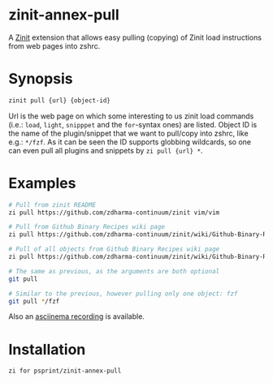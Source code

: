 # zinit-annex-pull

A [Zinit](https://github.com/zdharma-continuum/zinit) extension that allows easy pulling (copying) of Zinit load instructions from web pages into zshrc.

# Synopsis

```zsh
zinit pull {url} {object-id}
```

Url is the web page on which some interesting to us zinit load commands (i.e.: `load`, `light`, `snipppet` and the `for`-syntax ones) are listed. Object ID is the name of the plugin/snippet that we want to pull/copy into zshrc, like e.g.: `*/fzf`. As it can be seen the ID supports globbing wildcards, so one can even pull all plugins and snippets by `zi pull {url} *`.

# Examples

```zsh
# Pull from zinit README
zi pull https://github.com/zdharma-continuum/zinit vim/vim

# Pull from Github Binary Recipes wiki page
zi pull https://github.com/zdharma-continuum/zinit/wiki/Github-Binary-Recipes junegunn/fzf

# Pull of all objects from Github Binary Recipes wiki page
zi pull https://github.com/zdharma-continuum/zinit/wiki/Github-Binary-Recipes \*

# The same as previous, as the arguments are both optional
git pull

# Similar to the previous, however pulling only one object: fzf
git pull */fzf
```

Also an [asciinema recording](https://asciinema.org/a/ngbc71bySaipZ1AlzzMJ79IBJ) is available.

# Installation

```zsh
zi for psprint/zinit-annex-pull
```
